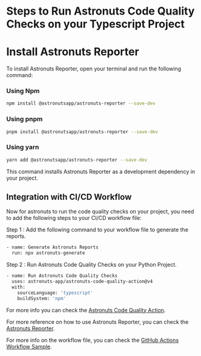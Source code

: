 # Steps to Run Astronuts Code Quality Checks on your Typescript Project

# Install Astronuts Reporter

To install Astronuts Reporter, open your terminal and run the following command:

### Using Npm

```bash
npm install @astronutsapp/astronuts-reporter --save-dev
```

### Using pnpm

```bash
pnpm install @astronutsapp/astronuts-reporter --save-dev
```

### Using yarn

```bash
yarn add @astronutsapp/astronuts-reporter --save-dev
```

This command installs Astronuts Reporter as a development dependency in your project.

## Integration with CI/CD Workflow

Now for astronuts to run the code quality checks on your project, you need to add the following steps to your CI/CD workflow file:

Step 1 : Add the following command to your workflow file to generate the reports.

```bash
- name: Generate Astronuts Reports
  run: npx astronuts-generate
```

Step 2 : Run Astronuts Code Quality Checks on your Python Project.

```bash
- name: Run Astronuts Code Quality Checks
  uses: astronuts-app/astronuts-code-quality-action@v4
  with:
    sourceLanguage: 'typescript'
    buildSystem: 'npm'
```

For more info you can check the [Astronuts Code Quality Action](https://github.com/marketplace/actions/astronuts-code-quality-action).

For more reference on how to use Astronuts Reporter, you can check the [Astronuts Reporter](https://www.npmjs.com/package/@astronutsapp/astronuts-reporter).

For more info on the workflow file, you can check the [GitHub Actions Workflow Sample](https://github.com/astronuts-app/samples/blob/main/.github/workflows/build_typescript_sample.yml).